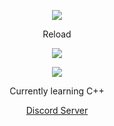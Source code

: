 <p align="center">  
<img src="https://cdn.discordapp.com/attachments/1037207555195273248/1099284484941168700/juice-wrld-ewaste999.gif">
</p>
<p align="center">
    Reload
<p align="center">  
<img src="https://komarev.com/ghpvc/?username=Reload&color=gray">
</p>
    <p align="center">
  <img src="https://discord.c99.nl/widget/theme-4/1010730456154656819.png"/>
</p>
<p align="center">
Currently learning C++
<p align="center">
    <a href="https://discord.gg/WxN5hu7Pya">Discord Server</a>

